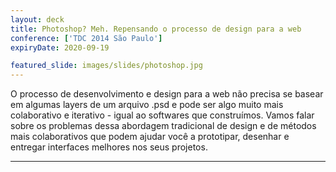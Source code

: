 ```yaml
---
layout: deck
title: Photoshop? Meh. Repensando o processo de design para a web
conference: ['TDC 2014 São Paulo']
expiryDate: 2020-09-19

featured_slide: images/slides/photoshop.jpg
---
```


O processo de desenvolvimento e design para a web não precisa se basear em algumas layers de um arquivo .psd e pode ser algo muito mais colaborativo e iterativo - igual ao softwares que construímos. Vamos falar sobre os problemas dessa abordagem tradicional de design e de métodos mais colaborativos que podem ajudar você a prototipar, desenhar e entregar interfaces melhores nos seus projetos.


<hr />

<script async class="speakerdeck-embed" data-id="9b21be80023d013266e832699e109fd5" data-ratio="1.33333333333333" src="//speakerdeck.com/assets/embed.js"></script>
